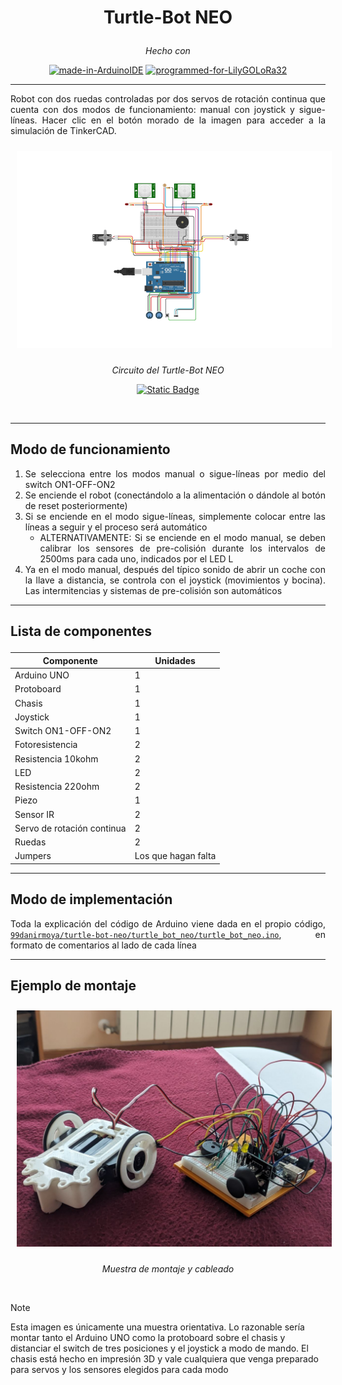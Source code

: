 # <p align="center"> Turtle-Bot NEO </p>

<div align="center">

_Hecho con_

[![made-in-ArduinoIDE](https://img.shields.io/badge/Arduino_IDE-00979D?style=for-the-badge&logo=arduino&logoColor=white)](https://www.arduino.cc/) [![programmed-for-LilyGOLoRa32](https://img.shields.io/badge/espressif-E7352C?style=for-the-badge&logo=espressif&logoColor=white)](https://www.lilygo.cc/)

</div>

___

<p align="justify"> Robot con dos ruedas controladas por dos servos de rotación continua que cuenta con dos modos de funcionamiento: manual con joystick y sigue-líneas. Hacer clic en el botón morado de la imagen para acceder a la simulación de TinkerCAD. </p>

<div align="center">
  <img src="https://github.com/99danirmoya/turtle-bot-neo/blob/main/pics/t725.png" width="750"  style="margin: 10px;"/>
  
  <em>Circuito del Turtle-Bot NEO</em>

  [![Static Badge](https://img.shields.io/badge/TINKER_THIS!-8A2BE2?logo=autodesk)](https://www.tinkercad.com/things/kZLjRCSkkIt-turtle-bot-neo)
</div>
<br/>

<div align="justify">

___

## Modo de funcionamiento
1. Se selecciona entre los modos manual o sigue-líneas por medio del switch ON1-OFF-ON2
1. Se enciende el robot (conectándolo a la alimentación o dándole al botón de reset posteriormente)
1. Si se enciende en el modo sigue-líneas, simplemente colocar entre las líneas a seguir y el proceso será automático
   - ALTERNATIVAMENTE: Si se enciende en el modo manual, se deben calibrar los sensores de pre-colisión durante los intervalos de 2500ms para cada uno, indicados por el LED L
1. Ya en el modo manual, después del típico sonido de abrir un coche con la llave a distancia, se controla con el joystick (movimientos y bocina). Las intermitencias y sistemas de pre-colisión son automáticos

___

</div>

## <p align="justify">  Lista de componentes </p>

<div align="center">

| Componente | Unidades |
| ------------- | ------------- |
| Arduino UNO | 1 |
| Protoboard | 1 |
| Chasis | 1 |
| Joystick | 1 |
| Switch ON1-OFF-ON2 | 1 |
| Fotoresistencia | 2 |
| Resistencia 10kohm | 2 |
| LED | 2 |
| Resistencia 220ohm | 2 |
| Piezo | 1 |
| Sensor IR | 2 |
| Servo de rotación continua | 2 |
| Ruedas | 2 |
| Jumpers | Los que hagan falta |

</div>

<div align="justify">

___

## Modo de implementación

Toda la explicación del código de Arduino viene dada en el propio código, [`99danirmoya/turtle-bot-neo/turtle_bot_neo/turtle_bot_neo.ino`](https://github.com/99danirmoya/turtle-bot-neo/blob/main/turtle_bot_neo/turtle_bot_neo.ino), en formato de comentarios al lado de cada línea

___

## Ejemplo de montaje

</div>

<div align="center">
  <img src="https://github.com/99danirmoya/turtle-bot-neo/blob/main/pics/photo_5809662950196232262_y.jpg" width="750"  style="margin: 10px;"/>

  <em>Muestra de montaje y cableado</em>
</div>
<br/>

> [!NOTE]
> Esta imagen es únicamente una muestra orientativa. Lo razonable sería montar tanto el Arduino UNO como la protoboard sobre el chasis y distanciar el switch de tres posiciones y el joystick a modo de mando. El chasis está hecho en impresión 3D y vale cualquiera que venga preparado para servos y los sensores elegidos para cada modo
